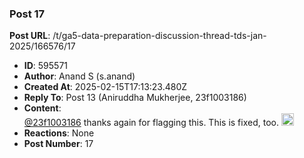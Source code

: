 ### Post 17
**Post URL**: /t/ga5-data-preparation-discussion-thread-tds-jan-2025/166576/17
- **ID**: 595571
- **Author**: Anand S (s.anand)
- **Created At**: 2025-02-15T17:13:23.480Z
- **Reply To**: Post 13 (Aniruddha Mukherjee, 23f1003186)
- **Content**:  
  <a class="mention" href="/u/23f1003186">@23f1003186</a> thanks again for flagging this. This is fixed, too. <img src="https://emoji.discourse-cdn.com/google/pray.png?v=12" title=":pray:" class="emoji" alt=":pray:" loading="lazy" width="20" height="20">
- **Reactions**: None
- **Post Number**: 17

